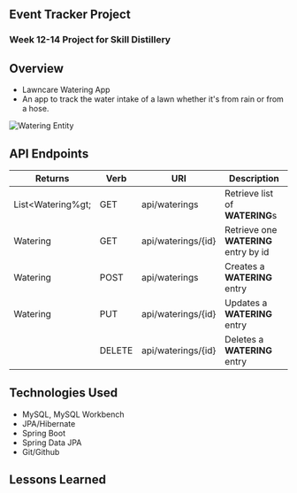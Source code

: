 ## Event Tracker Project

### Week 12-14 Project for Skill Distillery

## Overview
* Lawncare Watering App
* An app to track the water intake of a lawn whether it's from rain or from a hose.

![Watering Entity](https://github.com/mikematosky/EventTrackerProject/watering_table.png?raw=true)



## API Endpoints
| Returns | Verb     | URI   | Description |
|---------|----------|-------|-------------|
| List&lt;Watering%gt; | GET | api/waterings | Retrieve list of **WATERING**s |
| Watering | GET | api/waterings/{id} | Retrieve one **WATERING** entry by id |
| Watering | POST | api/waterings | Creates a **WATERING** entry |
| Watering | PUT | api/waterings/{id} | Updates a **WATERING** entry |
| | DELETE | api/waterings/{id} | Deletes a **WATERING** entry |


## Technologies Used
* MySQL, MySQL Workbench
* JPA/Hibernate
* Spring Boot
* Spring Data JPA
* Git/Github

## Lessons Learned
